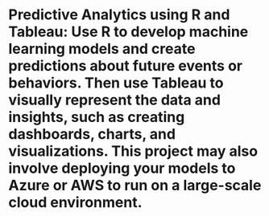 #  Predictive Analytics using R and Tableau: Use R to develop machine learning models and create predictions about future events or behaviors. Then use Tableau to visually represent the data and insights, such as creating dashboards, charts, and visualizations. This project may also involve deploying your models to Azure or AWS to run on a large-scale cloud environment.